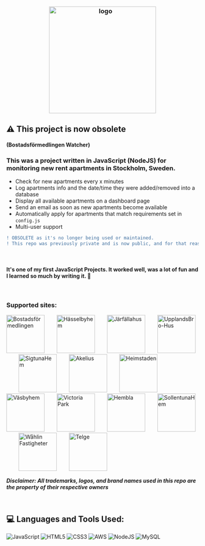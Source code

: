 ### <div style="text-align: center;"><img src="https://raw.githubusercontent.com/hassanila97/bf-watcher/master/src/img/png/small/logo.png" width="280" alt="logo"></div>

## ⚠️ This project is now obsolete

#### (Bostadsförmedlingen Watcher)
### This was a project written in JavaScript (NodeJS) for monitoring new rent apartments in **Stockholm, Sweden**.

* Check for new apartments every x minutes
* Log apartments info and the date/time they were added/removed into a database
* Display all available apartments on a dashboard page
* Send an email as soon as new apartments become available
* Automatically apply for apartments that match requirements set in `config.js`
* Multi-user support

```diff
! OBSOLETE as it's no longer being used or maintained.
! This repo was previously private and is now public, and for that reason, sensitive information in the commit history has been replaced with ***REMOVED***
```

<br>

#### It's one of my first JavaScript Projects. It worked well, was a lot of fun and I learned so much by writing it. 🚀

<br>

### Supported sites:

<img src="https://raw.githubusercontent.com/hassanila97/bf-watcher/master/src/img/png/small/bf.png" width="100" alt="Bostadsförmedlingen">&emsp;&emsp;
<img src="https://raw.githubusercontent.com/hassanila97/bf-watcher/master/src/img/png/small/hhem.png" width="100" alt="Hässelbyhem">&emsp;&emsp;
<img src="https://raw.githubusercontent.com/hassanila97/bf-watcher/master/src/img/png/small/jfhus.png" width="100" alt="Järfällahus">&emsp;&emsp;
<img src="https://raw.githubusercontent.com/hassanila97/bf-watcher/master/src/img/png/small/upbrohus.png" width="100" alt="UpplandsBro-Hus">&emsp;&emsp;
<img src="https://raw.githubusercontent.com/hassanila97/bf-watcher/master/src/img/png/small/sigtunahem.png" width="100" alt="SigtunaHem">&emsp;&emsp;
<img src="https://raw.githubusercontent.com/hassanila97/bf-watcher/master/src/img/png/small/akelius.png" width="100" alt="Akelius">&emsp;&emsp;
<img src="https://raw.githubusercontent.com/hassanila97/bf-watcher/master/src/img/png/small/heimstaden.png" width="100" alt="Heimstaden">&emsp;&emsp;
<img src="https://raw.githubusercontent.com/hassanila97/bf-watcher/master/src/img/png/small/vasbyhem.png" width="100" alt="Väsbyhem">&emsp;&emsp;
<img src="https://raw.githubusercontent.com/hassanila97/bf-watcher/master/src/img/png/small/vicpark.png" width="100" alt="Victoria Park">&emsp;&emsp;
<img src="https://raw.githubusercontent.com/hassanila97/bf-watcher/master/src/img/png/small/hembla.png" width="100" alt="Hembla">&emsp;&emsp;
<img src="https://raw.githubusercontent.com/hassanila97/bf-watcher/master/src/img/png/small/sollentunahem.png" width="100" alt="SollentunaHem">&emsp;&emsp;
<img src="https://raw.githubusercontent.com/hassanila97/bf-watcher/master/src/img/png/small/wahlin.png" width="100" alt="Wåhlin Fastigheter">&emsp;&emsp;
<img src="https://raw.githubusercontent.com/hassanila97/bf-watcher/master/src/img/png/small/telge.png" width="100" alt="Telge">


**_Disclaimer: All trademarks, logos, and brand names used in this repo are the property of their respective owners_**

<br>

## 💻 Languages and Tools Used:
![JavaScript](https://img.shields.io/badge/javascript-%23323330.svg?style=for-the-badge&logo=javascript&logoColor=%23F7DF1E) ![HTML5](https://img.shields.io/badge/html5-%23E34F26.svg?style=for-the-badge&logo=html5&logoColor=white) ![CSS3](https://img.shields.io/badge/css3-%231572B6.svg?style=for-the-badge&logo=css3&logoColor=white) ![AWS](https://img.shields.io/badge/AWS-%23FF9900.svg?style=for-the-badge&logo=amazon-aws&logoColor=white) ![NodeJS](https://img.shields.io/badge/node.js-6DA55F?style=for-the-badge&logo=node.js&logoColor=white) ![MySQL](https://img.shields.io/badge/mysql-%2300f.svg?style=for-the-badge&logo=mysql&logoColor=white)